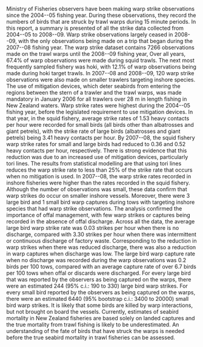 ---
---
Ministry of Fisheries observers have been making warp strike observations since the 2004--05 fishing year. During these observations, they record the numbers of birds that are struck by trawl warps during 15 minute periods. In this report, a summary is presented of all the strike data collected from 2004--05 to 2008--09. Warp strike observations largely ceased in 2008--09, with the only observations being made on a trip that began during the 2007--08 fishing year. The warp strike dataset contains 7266 observations made on the trawl warps until the 2008--09 fishing year, Over all years, 67.4% of warp observations were made during squid trawls. The next most frequently sampled fishery was hoki, with 12.1% of warp observations being made during hoki target trawls. In 2007--08 and 2008--09, 120 warp strike observations were also made on smaller trawlers targeting inshore species. The use of mitigation devices, which deter seabirds from entering the regions between the stern of a trawler and the trawl warps, was made mandatory in January 2006 for all trawlers over 28 m in length fishing in New Zealand waters. Warp strike rates were highest during the 2004--05 fishing year, before the legislated requirement to use mitigation devices. In that year, in the squid fishery, average strike rates of 1.53 heavy contacts per hour were recorded for small birds (all birds other than albatrosses and giant petrels), with the strike rate of large birds (albatrosses and giant petrels) being 3.41 heavy contacts per hour. By 2007--08, the squid fishery warp strike rates for small and large birds had reduced to 0.36 and 0.52 heavy contacts per hour, respectively. There is strong evidence that this reduction was due to an increased use of mitigation devices, particularly tori lines. The results from statistical modelling are that using tori lines reduces the warp strike rate to less than 25% of the strike rate that occurs when no mitigation is used. In 2007--08, the warp strike rates recorded in inshore fisheries were higher than the rates recorded in the squid fishery. Although the number of observations was small, these data confirm that warp strikes do occur on smaller inshore vessels. Moreover, there were 3 large bird and 1 small bird warp captures during tows with targeting inshore species that had warp strike observations. The analysis confirmed the importance of offal management, with few warp strikes or captures being recorded in the absence of offal discharge. Across all the data, the average large bird warp strike rate was 0.03 strikes per hour when there is no discharge, compared with 3.30 strikes per hour when there was intermittent or continuous discharge of factory waste. Corresponding to the reduction in warp strikes when there was reduced discharge, there was also a reduction in warp captures when discharge was low. The large bird warp capture rate when no discharge was recorded during the warp observations was 0.2 birds per 100 tows, compared with an average capture rate of over 6.7 birds per 100 tows when offal or discards were discharged. For every large bird that was reported by the observers as being captured on the warps, there were an estimated 244 (95% c.i.: 190 to 330) large bird warp strikes. For every small bird reported by the observers as being captured on the warps, there were an estimated 6440 (95% bootstrap c.i.: 3400 to 20000) small bird warp strikes. It is likely that some birds are killed by warp interactions, but not brought on board the vessels. Currently, estimates of seabird mortality in New Zealand fisheries are based solely on landed captures and the true mortality from trawl fishing is likely to be underestimated. An understanding of the fate of birds that have struck the warps is needed before the true seabird mortality in trawl fisheries can be assessed. 